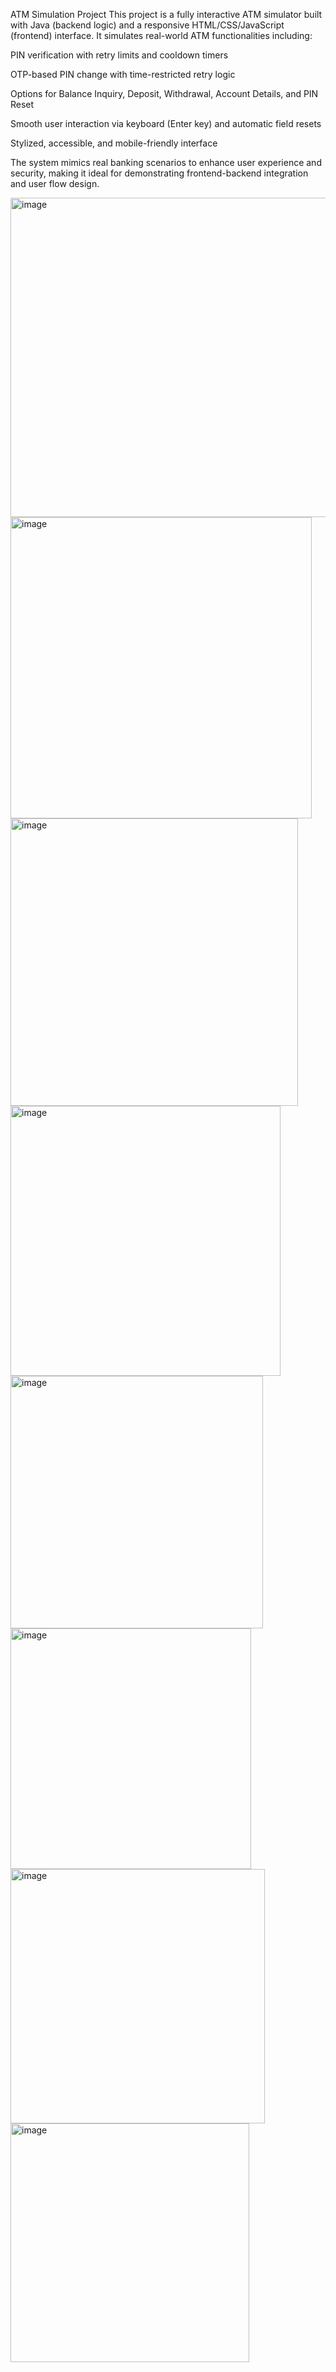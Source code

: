 ATM Simulation Project
This project is a fully interactive ATM simulator built with Java (backend logic) and a responsive HTML/CSS/JavaScript (frontend) interface. It simulates real-world ATM functionalities including:

PIN verification with retry limits and cooldown timers

OTP-based PIN change with time-restricted retry logic

Options for Balance Inquiry, Deposit, Withdrawal, Account Details, and PIN Reset

Smooth user interaction via keyboard (Enter key) and automatic field resets

Stylized, accessible, and mobile-friendly interface

The system mimics real banking scenarios to enhance user experience and security, making it ideal for demonstrating frontend-backend integration and user flow design.

<img width="511" alt="image" src="https://github.com/user-attachments/assets/04671098-050d-4c2d-8dd9-1d475c1aeed5" />
<img width="482" alt="image" src="https://github.com/user-attachments/assets/72a304fa-1f7f-4582-917f-179e360effc5" />
<img width="460" alt="image" src="https://github.com/user-attachments/assets/6a7fe52c-c7f9-4bf8-a472-bb2065aeb65f" />
<img width="432" alt="image" src="https://github.com/user-attachments/assets/f320ebb5-67b2-4c23-a664-1502cd0d9552" />
<img width="404" alt="image" src="https://github.com/user-attachments/assets/a0b9ad06-7ed5-40ea-a7b9-6a41c00e4674" />
<img width="385" alt="image" src="https://github.com/user-attachments/assets/0e0a3342-ff3d-43c0-8b0d-8f448b4ae392" />
<img width="407" alt="image" src="https://github.com/user-attachments/assets/793ad723-648e-43e9-abf2-7e710a7125d9" />
<img width="382" alt="image" src="https://github.com/user-attachments/assets/b1158426-e4f5-4236-9172-a53d619eacd8" />






